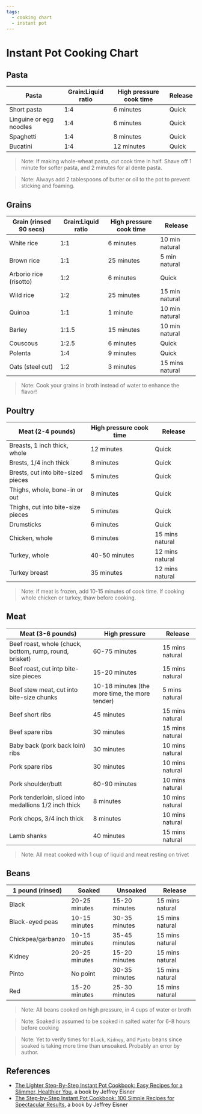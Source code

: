 ```yaml
---
tags:
  - cooking chart
  - instant pot
---
```


# Instant Pot Cooking Chart

## Pasta

| Pasta                   | Grain:Liquid ratio | High pressure cook time | Release |
|-------------------------|--------------------|-------------------------|---------|
| Short pasta             | 1:4                | 6 minutes               | Quick   |
| Linguine or egg noodles | 1:4                | 6 minutes               | Quick   |
| Spaghetti               | 1:4                | 8 minutes               | Quick   |
| Bucatini                | 1:4                | 12 minutes              | Quick   |

> Note: If making whole-wheat pasta, cut cook time in half. Shave off 1 minute for softer pasta, and 2 minutes for al dente pasta.

> Note: Always add 2 tablespoons of butter or oil to the pot to prevent sticking and foaming.

## Grains

| Grain (rinsed 90 secs)  | Grain:Liquid ratio | High pressure cook time | Release |
|-------------------------|--------------------|-------------------------|---------|
| White rice              | 1:1                | 6 minutes               | 10 min natural |
| Brown rice              | 1:1                | 25 minutes               | 5 min natural |
| Arborio rice (risotto)  | 1:2                | 6 minutes               | Quick   |
| Wild rice               | 1:2                | 25 minutes              | 15 min natural |
| Quinoa                  | 1:1                | 1 minute                | 10 min natural |
| Barley                  | 1:1.5             | 15 minutes              | 10 min natural |
| Couscous                | 1:2.5             | 6 minutes              | Quick |
| Polenta                 | 1:4               | 9 minutes              | Quick |
| Oats (steel cut)        | 1:2               | 3 minutes              | 15 mins natural |

> Note: Cook your grains in broth instead of water to enhance the flavor!

## Poultry

| Meat (2-4 pounds)                   | High pressure cook time | Release |
|-------------------------------------|-------------------------|---------|
| Breasts, 1 inch thick, whole        | 12 minutes              | Quick   |
| Brests, 1/4 inch thick              | 8 minutes               | Quick   |
| Brests, cut into bite-sized pieces  | 5 minutes               | Quick   |
| Thighs, whole, bone-in or out       | 8 minutes               | Quick   |
| Thighs, cut into bite-size pieces   | 5 minutes               | Quick   |
| Drumsticks                          | 6 minutes               | Quick   |
| Chicken, whole                      | 6 minutes               | 15 mins natural |
| Turkey, whole                       | 40-50 minutes           | 12 mins natural |
| Turkey breast                       | 35 minutes              | 12 mins natural |

> Note: if meat is frozen, add 10-15 minutes of cook time. If cooking whole chicken or turkey, thaw before cooking.

## Meat

| Meat (3-6 pounds)                   | High pressure | Release |
|-------------------------------------|-------------------------|---------|
| Beef roast, whole (chuck, bottom, rump, round, brisket)        | 60-75 minutes | 15 mins natural |
| Beef roast, cut intp bite-size pieces | 15-20 minutes  | 15 mins natural |
| Beef stew meat, cut into bite-size chunks | 10-18 minutes (the more time, the more tender)              | 5 mins natural |
| Beef short ribs                     | 45 minutes       | 15 mins natural |
| Beef spare ribs                     | 30 minutes       | 15 mins natural |
| Baby back (pork back loin) ribs     | 30 minutes       | 10 mins natural |
| Pork spare ribs                     | 30 minutes       | 10 mins natural |
| Pork shoulder/butt                  | 60-90 minutes    | 10 mins natural |
| Pork tenderloin, sliced into medallions 1/2 inch thick | 8 minutes | 10 mins natural |
| Pork chops, 3/4 inch thick          | 8 minutes        | 10 mins natural |
| Lamb shanks                         | 40 minutes       | 15 mins natural |

> Note: All meat cooked with 1 cup of liquid and meat resting on trivet

## Beans

| 1 pound (rinsed)  | Soaked        | Unsoaked      | Release         |
|-------------------|---------------|---------------|-----------------|
| Black             | 20-25 minutes | 15-20 minutes | 15 mins natural |
| Black-eyed peas   | 10-15 minutes | 30-35 minutes | 15 mins natural |
| Chickpea/garbanzo | 10-15 minutes | 35-45 minutes | 15 mins natural |
| Kidney            | 20-25 minutes | 15-20 minutes | 15 mins natural |
| Pinto             | No point      | 30-35 minutes | 15 mins natural |
| Red               | 15-20 minutes | 25-30 minutes | 15 mins natural |

> Note: All beans cooked on high pressure, in 4 cups of water or broth

> Note: Soaked is assumed to be soaked in salted water for 6-8 hours before cooking

> Note: Yet to verify times for `Black`, `Kidney`, and `Pinto` beans since soaked is taking more time than unsoaked. Probably an error by author.

## References

* [The Lighter Step-By-Step Instant Pot Cookbook: Easy Recipes for a Slimmer, Healthier You](https://www.amazon.com/Lighter-Step-Step-Instant-Cookbook/dp/031670637X/), a book by Jeffrey Eisner
* [The Step-by-Step Instant Pot Cookbook: 100 Simple Recipes for Spectacular Results](https://www.amazon.com/Step-Step-Instant-Pot-Cookbook/dp/0316460834/), a book by Jeffrey Eisner
